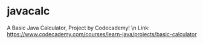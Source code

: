 # javacalc
A Basic Java Calculator, Project by Codecademy! \n
Link: https://www.codecademy.com/courses/learn-java/projects/basic-calculator

